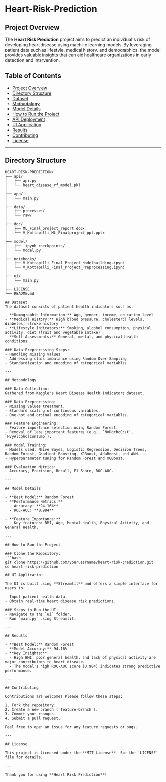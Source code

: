 # Heart-Risk-Prediction
## Project Overview
The **Heart Risk Prediction** project aims to predict an individual's risk of developing heart disease using machine learning models. By leveraging patient data such as lifestyle, medical history, and demographics, the model provides valuable insights that can aid healthcare organizations in early detection and intervention.

## Table of Contents
- [Project Overview](#project-overview)
- [Directory Structure](#directory-structure)
- [Dataset](#dataset)
- [Methodology](#methodology)
- [Model Details](#model-details)
- [How to Run the Project](#how-to-run-the-project)
- [API Deployment](#api-deployment)
- [UI Application](#ui-application)
- [Results](#results)
- [Contributing](#contributing)
- [License](#license)

---

## Directory Structure
```plaintext
HEART-RISK-PREDICTION/
├── api/
│   ├── api.py
│   └── heart_disease_rf_model.pkl
│
├── app/
│   └── main.py
│
├── data/
│   ├── processed/
│   └── raw/
│
├── doc/
│   ├── ML_Final_project_report.docx
│   └── V_Kottapalli_ML_Finalproject_ppt.pptx
│
├── model/
│   ├── .ipynb_checkpoints/
│   └── model.py
│
├── notebooks/
│   ├── V_Kottapalli_Final_Project_Modelbuilding.ipynb
│   └── V_Kottapalli_Final_Project_Preprocessing.ipynb
│
├── ui/
│   └── main.py
│
├── LICENSE
└── README.md

## Dataset
The dataset consists of patient health indicators such as:

- **Demographic Information:** Age, gender, income, education level
- **Medical History:** High blood pressure, cholesterol levels, diabetes, stroke history
- **Lifestyle Indicators:** Smoking, alcohol consumption, physical activity, diet (fruit and vegetable intake)
- **Self-Assessments:** General, mental, and physical health conditions

### Data Preprocessing Steps:
- Handling missing values
- Addressing class imbalance using Random Over-Sampling
- Standardization and encoding of categorical variables

---

## Methodology

### Data Collection:
Gathered from Kaggle's Heart Disease Health Indicators dataset.

### Data Preprocessing:
- Missing values treatment.
- Standard scaling of continuous variables.
- One-hot and ordinal encoding of categorical variables.

### Feature Engineering:
- Feature importance selection using Random Forest.
- Removal of less important features (e.g., `NoDocbcCost`, `HvyAlcoholConsump`).

### Model Training:
- Models used: Naive Bayes, Logistic Regression, Decision Trees, Random Forest, Gradient Boosting, XGBoost, AdaBoost, and ANN.
- Hyperparameter tuning for Random Forest and XGBoost.

### Evaluation Metrics:
- Accuracy, Precision, Recall, F1 Score, ROC-AUC.

---

## Model Details

- **Best Model:** Random Forest
- **Performance Metrics:**
  - Accuracy: **94.16%**
  - ROC-AUC: **0.984**

- **Feature Importance:**
  - Key features: BMI, Age, Mental Health, Physical Activity, and General Health.

---

## How to Run the Project

### Clone the Repository:
```bash
git clone https://github.com/yourusername/heart-risk-prediction.git
cd heart-risk-prediction

## UI Application

The UI is built using **Streamlit** and offers a simple interface for users to:

- Input patient health data.
- Obtain real-time heart disease risk predictions.

### Steps to Run the UI:
- Navigate to the `ui` folder.
- Run `main.py` using Streamlit.

---

## Results

- **Best Model:** Random Forest
- **Model Accuracy:** 94.16%
- **Key Insights:**
  - High BMI, poor general health, and lack of physical activity are major contributors to heart disease.
  - The model's high ROC-AUC score (0.984) indicates strong predictive performance.

---

## Contributing

Contributions are welcome! Please follow these steps:

1. Fork the repository.
2. Create a new branch (`feature-branch`).
3. Commit your changes.
4. Submit a pull request.

Feel free to open an issue for any feature requests or bugs.

---

## License

This project is licensed under the **MIT License**. See the `LICENSE` file for details.

---

Thank you for using **Heart Risk Prediction**!
